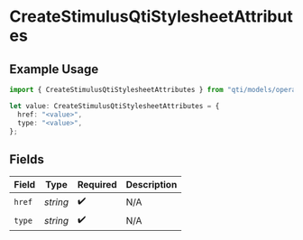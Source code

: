 # CreateStimulusQtiStylesheetAttributes

## Example Usage

```typescript
import { CreateStimulusQtiStylesheetAttributes } from "qti/models/operations";

let value: CreateStimulusQtiStylesheetAttributes = {
  href: "<value>",
  type: "<value>",
};
```

## Fields

| Field              | Type               | Required           | Description        |
| ------------------ | ------------------ | ------------------ | ------------------ |
| `href`             | *string*           | :heavy_check_mark: | N/A                |
| `type`             | *string*           | :heavy_check_mark: | N/A                |